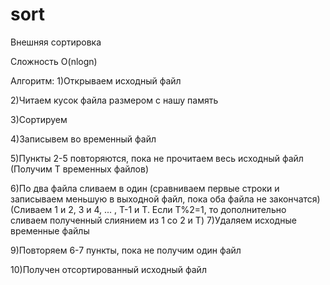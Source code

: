 # sort
Внешняя сортировка

Сложность O(nlogn)

Алгоритм:
1)Открываем исходный файл

2)Читаем кусок файла размером с нашу память

3)Сортируем

4)Записывем во временный файл

5)Пункты 2-5 повторяются, пока не прочитаем весь исходный файл (Получим T временных файлов)

6)По два файла сливаем в один (сравниваем первые строки и записываем меньшую в выходной файл, пока оба файла не закончатся)
(Сливаем 1 и 2, 3 и 4, ... , T-1 и T.  Если T%2=1, то дополнительно сливаем полученный слиянием из 1 со 2 и T)
7)Удаляем исходные временные файлы

9)Повторяем 6-7 пункты, пока не получим один файл

10)Получен отсортированный исходный файл
